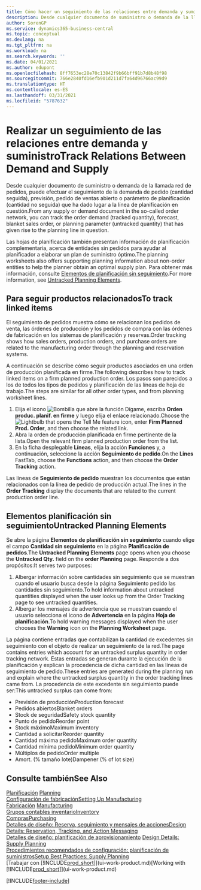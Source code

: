```yaml
---
title: Cómo hacer un seguimiento de las relaciones entre demanda y suministro | Documentos de Microsoft
description: Desde cualquier documento de suministro o demanda de la llamada red de pedidos, puede efectuar el seguimiento de la demanda de pedido (cantidad seguida), previsión, pedido de ventas abierto o parámetro de planificación (cantidad no seguida) que ha dado lugar a la línea de planificación en cuestión.
author: SorenGP
ms.service: dynamics365-business-central
ms.topic: conceptual
ms.devlang: na
ms.tgt_pltfrm: na
ms.workload: na
ms.search.keywords: ''
ms.date: 04/01/2021
ms.author: edupont
ms.openlocfilehash: 8ff7653ec28e70c13842f9b66bff91b7d8b48f98
ms.sourcegitcommit: 766e2840fd16efb901d211d7fa64d96766ac99d9
ms.translationtype: HT
ms.contentlocale: es-ES
ms.lasthandoff: 03/31/2021
ms.locfileid: "5787632"
---
```

# <a name="track-relations-between-demand-and-supply"></a><span data-ttu-id="2e4b9-103">Realizar un seguimiento de las relaciones entre demanda y suministro</span><span class="sxs-lookup"><span data-stu-id="2e4b9-103">Track Relations Between Demand and Supply</span></span>
<span data-ttu-id="2e4b9-104">Desde cualquier documento de suministro o demanda de la llamada red de pedidos, puede efectuar el seguimiento de la demanda de pedido (cantidad seguida), previsión, pedido de ventas abierto o parámetro de planificación (cantidad no seguida) que ha dado lugar a la línea de planificación en cuestión.</span><span class="sxs-lookup"><span data-stu-id="2e4b9-104">From any supply or demand document in the so-called order network, you can track the order demand (tracked quantity), forecast, blanket sales order, or planning parameter (untracked quantity) that has given rise to the planning line in question.</span></span>

<span data-ttu-id="2e4b9-105">Las hojas de planificación también presentan información de planificación complementaria, acerca de entidades sin pedidos para ayudar al planificador a elaborar un plan de suministro óptimo.</span><span class="sxs-lookup"><span data-stu-id="2e4b9-105">The planning worksheets also offers supporting planning information about non-order entities to help the planner obtain an optimal supply plan.</span></span> <span data-ttu-id="2e4b9-106">Para obtener más información, consulte [Elementos de planificación sin seguimiento](production-how-track-demand-supply.md#untracked-planning-elements).</span><span class="sxs-lookup"><span data-stu-id="2e4b9-106">For more information, see [Untracked Planning Elements](production-how-track-demand-supply.md#untracked-planning-elements).</span></span>

## <a name="to-track-linked-items"></a><span data-ttu-id="2e4b9-107">Para seguir productos relacionados</span><span class="sxs-lookup"><span data-stu-id="2e4b9-107">To track linked items</span></span>
<span data-ttu-id="2e4b9-108">El seguimiento de pedidos muestra cómo se relacionan los pedidos de venta, las órdenes de producción y los pedidos de compra con las órdenes de fabricación en los sistemas de planificación y reservas.</span><span class="sxs-lookup"><span data-stu-id="2e4b9-108">Order tracking shows how sales orders, production orders, and purchase orders are related to the manufacturing order through the planning and reservation systems.</span></span>

<span data-ttu-id="2e4b9-109">A continuación se describe cómo seguir productos asociados en una orden de producción planificada en firme.</span><span class="sxs-lookup"><span data-stu-id="2e4b9-109">The following describes how to track linked items on a firm planned production order.</span></span> <span data-ttu-id="2e4b9-110">Los pasos son parecidos a los de todos los tipos de pedidos y planificación de las líneas de hoja de trabajo.</span><span class="sxs-lookup"><span data-stu-id="2e4b9-110">The steps are similar for all other order types, and from planning worksheet lines.</span></span>

1. <span data-ttu-id="2e4b9-111">Elija el icono ![Bombilla que abre la función Dígame](media/ui-search/search_small.png "Dígame qué desea hacer"), escriba **Orden produc. planif. en firme** y luego elija el enlace relacionado.</span><span class="sxs-lookup"><span data-stu-id="2e4b9-111">Choose the ![Lightbulb that opens the Tell Me feature](media/ui-search/search_small.png "Tell me what you want to do") icon, enter **Firm Planned Prod. Order**, and then choose the related link.</span></span>
2. <span data-ttu-id="2e4b9-112">Abra la orden de producción planificada en firme pertinente de la lista.</span><span class="sxs-lookup"><span data-stu-id="2e4b9-112">Open the relevant firm planned production order from the list.</span></span>
3. <span data-ttu-id="2e4b9-113">En la ficha desplegable **Líneas**, elija la acción **Funciones** y, a continuación, seleccione la acción **Seguimiento de pedido**.</span><span class="sxs-lookup"><span data-stu-id="2e4b9-113">On the **Lines** FastTab, choose the **Functions** action, and then choose the **Order Tracking** action.</span></span>

<span data-ttu-id="2e4b9-114">Las líneas de **Seguimiento de pedido** muestran los documentos que están relacionados con la línea de pedido de producción actual.</span><span class="sxs-lookup"><span data-stu-id="2e4b9-114">The lines in the **Order Tracking** display the documents that are related to the current production order line.</span></span>

## <a name="untracked-planning-elements"></a><span data-ttu-id="2e4b9-115">Elementos planificación sin seguimiento</span><span class="sxs-lookup"><span data-stu-id="2e4b9-115">Untracked Planning Elements</span></span>
<span data-ttu-id="2e4b9-116">Se abre la página **Elementos de planificación sin seguimiento** cuando elige el campo **Cantidad sin seguimiento** en la página **Planificación de pedidos**.</span><span class="sxs-lookup"><span data-stu-id="2e4b9-116">The **Untracked Planning Elements** page opens when you choose the **Untracked Qty.** field on the **order Planning** page.</span></span> <span data-ttu-id="2e4b9-117">Responde a dos propósitos:</span><span class="sxs-lookup"><span data-stu-id="2e4b9-117">It serves two purposes:</span></span>

1. <span data-ttu-id="2e4b9-118">Albergar información sobre cantidades sin seguimiento que se muestran cuando el usuario busca desde la página Seguimiento pedido las cantidades sin seguimiento.</span><span class="sxs-lookup"><span data-stu-id="2e4b9-118">To hold information about untracked quantities displayed when the user looks up from the Order Tracking page to see untracked quantities.</span></span>
2. <span data-ttu-id="2e4b9-119">Albergar los mensajes de advertencia que se muestran cuando el usuario selecciona el icono de **Advertencia** en la página **Hoja de planificación**.</span><span class="sxs-lookup"><span data-stu-id="2e4b9-119">To hold warning messages displayed when the user chooses the **Warning** icon on the **Planning Worksheet** page.</span></span>

<span data-ttu-id="2e4b9-120">La página contiene entradas que contabilizan la cantidad de excedentes sin seguimiento con el objeto de realizar un seguimiento de la red.</span><span class="sxs-lookup"><span data-stu-id="2e4b9-120">The page contains entries which account for an untracked surplus quantity in order tracking network.</span></span> <span data-ttu-id="2e4b9-121">Estas entradas se generan durante la ejecución de la planificación y explican la procedencia de dicha cantidad en las líneas de seguimiento de pedido.</span><span class="sxs-lookup"><span data-stu-id="2e4b9-121">These entries are generated during the planning run and explain where the untracked surplus quantity in the order tracking lines came from.</span></span> <span data-ttu-id="2e4b9-122">La procedencia de este excedente sin seguimiento puede ser:</span><span class="sxs-lookup"><span data-stu-id="2e4b9-122">This untracked surplus can come from:</span></span>

- <span data-ttu-id="2e4b9-123">Previsión de producción</span><span class="sxs-lookup"><span data-stu-id="2e4b9-123">Production forecast</span></span>
- <span data-ttu-id="2e4b9-124">Pedidos abiertos</span><span class="sxs-lookup"><span data-stu-id="2e4b9-124">Blanket orders</span></span>
- <span data-ttu-id="2e4b9-125">Stock de seguridad</span><span class="sxs-lookup"><span data-stu-id="2e4b9-125">Safety stock quantity</span></span>
- <span data-ttu-id="2e4b9-126">Punto de pedido</span><span class="sxs-lookup"><span data-stu-id="2e4b9-126">Reorder point</span></span>
- <span data-ttu-id="2e4b9-127">Stock máximo</span><span class="sxs-lookup"><span data-stu-id="2e4b9-127">Maximum inventory</span></span>
- <span data-ttu-id="2e4b9-128">Cantidad a solicitar</span><span class="sxs-lookup"><span data-stu-id="2e4b9-128">Reorder quantity</span></span>
- <span data-ttu-id="2e4b9-129">Cantidad máxima pedido</span><span class="sxs-lookup"><span data-stu-id="2e4b9-129">Maximum order quantity</span></span>
- <span data-ttu-id="2e4b9-130">Cantidad mínima pedido</span><span class="sxs-lookup"><span data-stu-id="2e4b9-130">Minimum order quantity</span></span>
- <span data-ttu-id="2e4b9-131">Múltiplos de pedido</span><span class="sxs-lookup"><span data-stu-id="2e4b9-131">Order multiple</span></span>
- <span data-ttu-id="2e4b9-132">Amort. (% tamaño lote)</span><span class="sxs-lookup"><span data-stu-id="2e4b9-132">Dampener (% of lot size)</span></span>

## <a name="see-also"></a><span data-ttu-id="2e4b9-133">Consulte también</span><span class="sxs-lookup"><span data-stu-id="2e4b9-133">See Also</span></span>  
<span data-ttu-id="2e4b9-134">[Planificación](production-planning.md) </span><span class="sxs-lookup"><span data-stu-id="2e4b9-134">[Planning](production-planning.md) </span></span>  
[<span data-ttu-id="2e4b9-135">Configuración de fabricación</span><span class="sxs-lookup"><span data-stu-id="2e4b9-135">Setting Up Manufacturing</span></span>](production-configure-production-processes.md)  
<span data-ttu-id="2e4b9-136">[Fabricación](production-manage-manufacturing.md)  </span><span class="sxs-lookup"><span data-stu-id="2e4b9-136">[Manufacturing](production-manage-manufacturing.md)  </span></span>  
[<span data-ttu-id="2e4b9-137">Grupos contables inventario</span><span class="sxs-lookup"><span data-stu-id="2e4b9-137">Inventory</span></span>](inventory-manage-inventory.md)  
[<span data-ttu-id="2e4b9-138">Compras</span><span class="sxs-lookup"><span data-stu-id="2e4b9-138">Purchasing</span></span>](purchasing-manage-purchasing.md)  
[<span data-ttu-id="2e4b9-139">Detalles de diseño: Reserva, seguimiento y mensajes de acciones</span><span class="sxs-lookup"><span data-stu-id="2e4b9-139">Design Details: Reservation, Tracking, and Action Messaging</span></span>](design-details-reservation-order-tracking-and-action-messaging.md)  
<span data-ttu-id="2e4b9-140">[Detalles de diseño: planificación de aprovisionamiento](design-details-supply-planning.md) </span><span class="sxs-lookup"><span data-stu-id="2e4b9-140">[Design Details: Supply Planning](design-details-supply-planning.md) </span></span>  
[<span data-ttu-id="2e4b9-141">Procedimientos recomendados de configuración: planificación de suministros</span><span class="sxs-lookup"><span data-stu-id="2e4b9-141">Setup Best Practices: Supply Planning</span></span>](setup-best-practices-supply-planning.md)  
<span data-ttu-id="2e4b9-142">[Trabajar con [!INCLUDE[prod_short](includes/prod_short.md)]](ui-work-product.md)</span><span class="sxs-lookup"><span data-stu-id="2e4b9-142">[Working with [!INCLUDE[prod_short](includes/prod_short.md)]](ui-work-product.md)</span></span>


[!INCLUDE[footer-include](includes/footer-banner.md)]